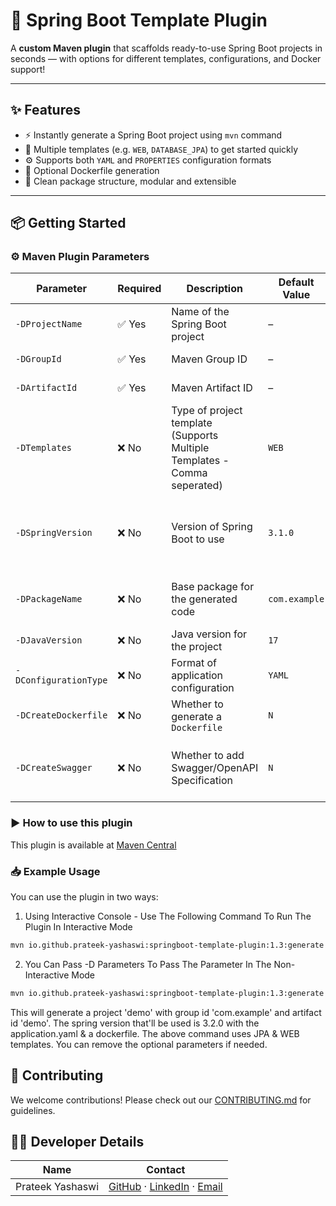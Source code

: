 # 🚀 Spring Boot Template Plugin

A **custom Maven plugin** that scaffolds ready-to-use Spring Boot projects in seconds — with options for different
templates, configurations, and Docker support!

---

## ✨ Features

- ⚡ Instantly generate a Spring Boot project using `mvn` command
- 🧱 Multiple templates (e.g. `WEB`, `DATABASE_JPA`) to get started quickly
- ⚙️ Supports both `YAML` and `PROPERTIES` configuration formats
- 🐳 Optional Dockerfile generation
- 🧼 Clean package structure, modular and extensible

---

## 📦 Getting Started

### ⚙️ Maven Plugin Parameters

| **Parameter**         | **Required** | **Description**                                                          | **Default Value** | **Possible Values**             | Remarks                                                      |
|-----------------------|--------------|--------------------------------------------------------------------------|-------------------|---------------------------------|--------------------------------------------------------------|
| `-DProjectName`       | ✅ Yes        | Name of the Spring Boot project                                          | –                 | *Any valid string*              | None                                                         |
| `-DGroupId`           | ✅ Yes        | Maven Group ID                                                           | –                 | *Any valid string*              | None                                                         |
| `-DArtifactId`        | ✅ Yes        | Maven Artifact ID                                                        | –                 | *Any valid string*              | None                                                         |
| `-DTemplates`         | ❌ No         | Type of project template (Supports Multiple Templates - Comma seperated) | `WEB`             | `WEB`, `DATABASE_JPA`           | More To Be added soon                                        |
| `-DSpringVersion`     | ❌ No         | Version of Spring Boot to use                                            | `3.1.0`           | *Any valid Spring Boot version* | We Suggest To Use Spring Boot 3.x.x for better compatibility |
| `-DPackageName`       | ❌ No         | Base package for the generated code                                      | `com.example`     | *Any valid Java package name*   | None                                                         |
| `-DJavaVersion`       | ❌ No         | Java version for the project                                             | `17`              | `8`, `11`, `17`, `21`           | None                                                         |
| `-DConfigurationType` | ❌ No         | Format of application configuration                                      | `YAML`            | `YAML`, `PROPERTIES`            | None                                                         |
| `-DCreateDockerfile`  | ❌ No         | Whether to generate a `Dockerfile`                                       | `N`               | `Y`, `N`                        | None                                                         |
| `-DCreateSwagger`     | ❌ No         | Whether to add Swagger/OpenAPI Specification                             | `N`               | `Y`, `N`                        | If Yes, Check Compatibility With Spring Boot Before Using    |

### ▶️ How to use this plugin

This plugin is available
at [Maven Central](https://central.sonatype.com/artifact/io.github.prateek-yashaswi/springboot-template-plugin/overview)

### 📥 Example Usage

You can use the plugin in two ways:

1. Using Interactive Console - Use The Following Command To Run The Plugin In Interactive Mode

```bash
mvn io.github.prateek-yashaswi:springboot-template-plugin:1.3:generate
```

2. You Can Pass -D Parameters To Pass The Parameter In The Non-Interactive Mode

```bash
mvn io.github.prateek-yashaswi:springboot-template-plugin:1.3:generate -DProjectName=demo -DGroupId=com.example -DArtifactId=demo -DTemplates=web,database_jpa -DSpringVersion=3.2.0 -DConfigurationType=YAML -DCreateDockerfile=Y
```

This will generate a project 'demo' with group id 'com.example' and artifact id 'demo'. The spring version that'll be
used is 3.2.0 with the application.yaml & a dockerfile. The above command uses JPA & WEB templates. You can remove the optional parameters if needed.

## 🤝 Contributing

We welcome contributions! Please check out our [CONTRIBUTING.md](CONTRIBUTING.md) for guidelines.

## 👨‍💻 Developer Details

| Name             | Contact                                                                                                                                                     |
|------------------|-------------------------------------------------------------------------------------------------------------------------------------------------------------|
| Prateek Yashaswi | [GitHub](https://github.com/Prateek-Yashaswi) · [LinkedIn](https://www.linkedin.com/in/prateek-yashaswi/) · [Email](mailto:prateekyashaswi.work@gmail.com ) |